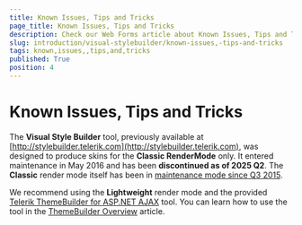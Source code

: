 ```yaml
---
title: Known Issues, Tips and Tricks
page_title: Known Issues, Tips and Tricks
description: Check our Web Forms article about Known Issues, Tips and Tricks.
slug: introduction/visual-stylebuilder/known-issues,-tips-and-tricks
tags: known,issues,,tips,and,tricks
published: True
position: 4
---
```


# Known Issues, Tips and Tricks


The **Visual Style Builder** tool, previously available at [http://stylebuilder.telerik.com](http://stylebuilder.telerik.com), was designed to produce skins for the **Classic RenderMode** only. It entered maintenance in May 2016 and has been **discontinued as of 2025 Q2**. The **Classic** render mode itself has been in [maintenance mode since Q3 2015](https://docs.telerik.com/devtools/aspnet-ajax/controls/render-modes).

We recommend using the **Lightweight** render mode and the provided [Telerik ThemeBuilder for ASP.NET AJAX](https://demos.telerik.com/aspnet-ajax/themebuilder/) tool. You can learn how to use the tool in the [ThemeBuilder Overview](https://www.telerik.com/products/aspnet-ajax/documentation/styling/theme-builder/overview) article.
